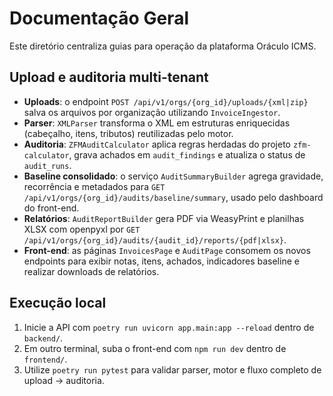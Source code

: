 # Documentação Geral

Este diretório centraliza guias para operação da plataforma Oráculo ICMS.

## Upload e auditoria multi-tenant

- **Uploads**: o endpoint `POST /api/v1/orgs/{org_id}/uploads/{xml|zip}` salva os arquivos por organização utilizando `InvoiceIngestor`.
- **Parser**: `XMLParser` transforma o XML em estruturas enriquecidas (cabeçalho, itens, tributos) reutilizadas pelo motor.
- **Auditoria**: `ZFMAuditCalculator` aplica regras herdadas do projeto `zfm-calculator`, grava achados em `audit_findings` e atualiza o status de `audit_runs`.
- **Baseline consolidado**: o serviço `AuditSummaryBuilder` agrega gravidade, recorrência e metadados para `GET /api/v1/orgs/{org_id}/audits/baseline/summary`, usado pelo dashboard do front-end.
- **Relatórios**: `AuditReportBuilder` gera PDF via WeasyPrint e planilhas XLSX com openpyxl por `GET /api/v1/orgs/{org_id}/audits/{audit_id}/reports/{pdf|xlsx}`.
- **Front-end**: as páginas `InvoicesPage` e `AuditPage` consomem os novos endpoints para exibir notas, itens, achados, indicadores baseline e realizar downloads de relatórios.

## Execução local

1. Inicie a API com `poetry run uvicorn app.main:app --reload` dentro de `backend/`.
2. Em outro terminal, suba o front-end com `npm run dev` dentro de `frontend/`.
3. Utilize `poetry run pytest` para validar parser, motor e fluxo completo de upload → auditoria.

